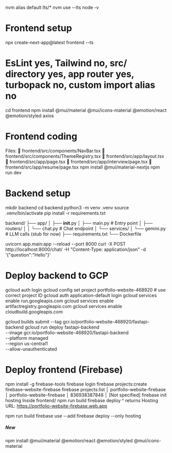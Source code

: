 
nvm alias default lts/*
nvm use --lts
node -v 
# Frontend setup
npx create-next-app@latest frontend --ts
# EsLint yes, Tailwind no, src/ directory yes, app router yes, turbopack no, custom import alias no
cd frontend
npm install @mui/material @mui/icons-material @emotion/react @emotion/styled axios

# Frontend coding
Files:
📂 frontend/src/components/NavBar.tsx
📂 frontend/src/components/ThemeRegistry.tsx
📂 frontend/src/app/layout.tsx
📂 frontend/src/app/page.tsx
📂 frontend/src/app/interview/page.tsx
📂 frontend/src/app/resume/page.tsx
npm install @mui/material-nextjs
npm run dev



# Backend setup
mkdir backend
cd backend
python3 -m venv .venv
source .venv/bin/activate
pip install -r requirements.txt


backend/
├── app/
│   ├── __init__.py
│   ├── main.py         # Entry point
│   ├── routers/
│   │   └── chat.py     # Chat endpoint
│   └── services/
│       └── gemini.py   # LLM calls (stub for now)
├── requirements.txt
└── Dockerfile

uvicorn app.main:app --reload --port 8000
curl -X POST http://localhost:8000/chat/ -H "Content-Type: application/json" -d '{"question":"Hello"}'

# Deploy backend to GCP
gcloud auth login
gcloud config set project portfolio-website-468920 # use correct project ID
gcloud auth application-default login
gcloud services enable run.googleapis.com
gcloud services enable artifactregistry.googleapis.com
gcloud services enable cloudbuild.googleapis.com

gcloud builds submit --tag gcr.io/portfolio-website-468920/fastapi-backend
gcloud run deploy fastapi-backend \
  --image gcr.io/portfolio-website-468920/fastapi-backend \
  --platform managed \
  --region us-central1 \
  --allow-unauthenticated

# Deploy frontend (Firebase)
npm install -g firebase-tools
firebase login
firebase projects:create firebase-website-firebase
firebase projects:list
│ portfolio-website-firebase │ portfolio-website-firebase    │ 836938387848   │ [Not specified]     firebase init hosting
Inside frontend/
npm run build
firebase deploy
^ returns Hosting URL: https://portfolio-website-firebase.web.app


npm run build
firebase use --add
firebase deploy --only hosting



##### New
<!-- npx shadcn@latest init
npx shadcn@latest add button -->
npm install @mui/material @emotion/react @emotion/styled @mui/icons-material
